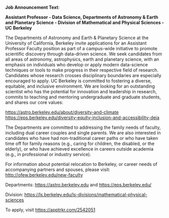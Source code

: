 **Job Announcement Text**: 

**Assistant Professor - Data Science, Departments of Astronomy & Earth and Planetary Science - Division of Mathematical and Physical Sciences - UC Berkeley**

The Departments of Astronomy and Earth & Planetary Science at the University of California, Berkeley invite applications for an Assistant Professor Faculty position as part of a campus-wide initiative to promote scientific discovery through data-driven science. We seek candidates from all areas of astronomy, astrophysics, earth and planetary science, with an emphasis on individuals who develop or apply modern data-science techniques or tools to make progress in their respective field of research. Candidates whose research crosses disciplinary boundaries are especially encouraged to apply. UC Berkeley is committed to fostering a diverse, equitable, and inclusive environment. We are looking for an outstanding scientist who has the potential for innovation and leadership in research, commits to teaching and mentoring undergraduate and graduate students, and shares our core values:

https://astro.berkeley.edu/about/diversity-and-climate https://eps.berkeley.edu/diversity-equity-inclusion-and-accessibility-deia

The Departments are committed to addressing the family needs of faculty, including dual career couples and single parents. We are also interested in candidates who have had non-traditional career paths or who have taken time off for family reasons (e.g., caring for children, the disabled, or the elderly), or who have achieved excellence in careers outside academia (e.g., in professional or industry service).

For information about potential relocation to Berkeley, or career needs of accompanying partners and spouses, please visit: http://ofew.berkeley.edu/new-faculty

Departments: https://astro.berkeley.edu and https://eps.berkeley.edu/

Division: https://ls.berkeley.edu/ls-divisions/mathematical-physical-sciences

To apply, visit https://apptrkr.com/2542051
